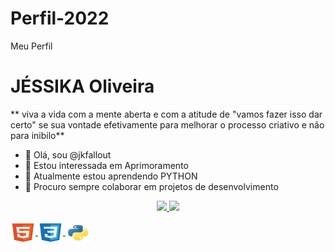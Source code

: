 # Perfil-2022
Meu Perfil

# JÉSSIKA Oliveira
** viva a vida com a mente aberta e com a atitude de "vamos fazer isso dar certo"  se sua vontade efetivamente para melhorar o processo criativo e não para inibilo**

- 👋 Olá, sou @jkfallout
- 👀 Estou interessada em Aprimoramento
- 🌱 Atualmente estou aprendendo PYTHON
- 💞️ Procuro sempre colaborar em projetos de desenvolvimento 

<div align="center">
  
  <a href="https://github.com/jkfallout">
  <img height="180em" src="https://github-readme-stats.vercel.app/api?username=jkfallout&show_icons=true&theme=dracula&include_all_commits=true&count_private=false"/>
  <img height="180em" src="https://github-readme-stats.vercel.app/api/top-langs/?username=jkfallout&langs_count=8"/>
    
</div>

  <div style="display: inline_block"><br>
    
  <img align="center" alt="Rafa-HTML" height="30" width="40" src="https://raw.githubusercontent.com/devicons/devicon/master/icons/html5/html5-original.svg">
  <img align="center" alt="Rafa-CSS" height="30" width="40" src="https://raw.githubusercontent.com/devicons/devicon/master/icons/css3/css3-original.svg">
  <img align="center" alt="Rafa-Python" height="30" width="40" src="https://raw.githubusercontent.com/devicons/devicon/master/icons/python/python-original.svg">
   
</div>
